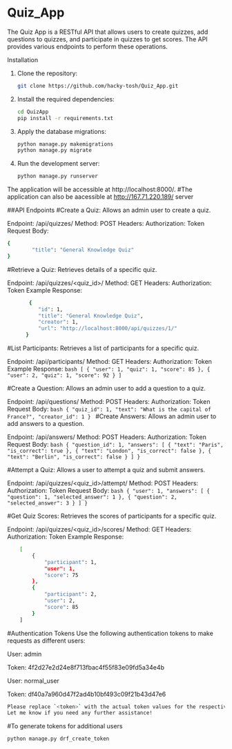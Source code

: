 # Quiz_App

The Quiz App is a RESTful API that allows users to create quizzes, add questions to quizzes, and participate in quizzes to get scores. The API provides various endpoints to perform these operations.

Installation
1. Clone the repository:

   ```bash
   git clone https://github.com/hacky-tosh/Quiz_App.git

2. Install the required dependencies:

    ```bash
    cd QuizApp
    pip install -r requirements.txt

3. Apply the database migrations:
     ```bash
     python manage.py makemigrations
     python manage.py migrate

4. Run the development server:
   ```bash
   python manage.py runserver

The application will be accessible at http://localhost:8000/.
#The application can also be aacessible at http://167.71.220.189/ server

##API Endpoints
#Create a Quiz: Allows an admin user to create a quiz.

Endpoint: /api/quizzes/
Method: POST
Headers: Authorization: Token <token>
Request Body:
  ```bash
  {
          "title": "General Knowledge Quiz"
  }
```

#Retrieve a Quiz: Retrieves details of a specific quiz.

Endpoint: /api/quizzes/<quiz_id>/
Method: GET
Headers: Authorization: Token <token>
Example Response:
  ```bash
         {
            "id": 1,
            "title": "General Knowledge Quiz",
            "creator": 1,
            "url": "http://localhost:8000/api/quizzes/1/"
        }
```
#List Participants: Retrieves a list of participants for a specific quiz.

Endpoint: /api/participants/
Method: GET
Headers: Authorization: Token <token>
Example Response:
    ```bash
    [
    {
        "user": 1,
        "quiz": 1,
        "score": 85
    },
    {
        "user": 2,
        "quiz": 1,
        "score": 92
    }
    ] 
    ```

#Create a Question: Allows an admin user to add a question to a quiz.

Endpoint: /api/questions/
Method: POST
Headers: Authorization: Token <token>
Request Body:
    ```bash
        {
            "quiz_id": 1,
            "text": "What is the capital of France?",
            "creator_id": 1
        }
        ```
#Create Answers: Allows an admin user to add answers to a question.

Endpoint: /api/answers/
Method: POST
Headers: Authorization: Token <token>
Request Body:
    ```bash
        {
            "question_id": 1,
            "answers": [
                {
                    "text": "Paris",
                    "is_correct": true
                },
                {
                    "text": "London",
                    "is_correct": false
                },
                {
                    "text": "Berlin",
                    "is_correct": false
                }
            ]
        }
        ```

#Attempt a Quiz: Allows a user to attempt a quiz and submit answers.

Endpoint: /api/quizzes/<quiz_id>/attempt/
Method: POST
Headers: Authorization: Token <token>
Request Body:
    ```bash
        {
            "user": 1,
            "answers": [
                {
                    "question": 1,
                    "selected_answer": 1
                },
                {
                    "question": 2,
                    "selected_answer": 3
                }
            ]
        }
        ```

#Get Quiz Scores: Retrieves the scores of participants for a specific quiz.

Endpoint: /api/quizzes/<quiz_id>/scores/
Method: GET
Headers: Authorization: Token <token>
Example Response:
```bash
    [
        {
            "participant": 1,
            "user": 1,
            "score": 75
        },
        {
            "participant": 2,
            "user": 2,
            "score": 85
        }
    ]
```

#Authentication Tokens
Use the following authentication tokens to make requests as different users:

User: admin

Token: 4f2d27e2d24e8f713fbac4f55f83e09fd5a34e4b

User: normal_user

Token: df40a7a960d47f2ad4b10bf493c09f21b43d47e6

```bash
Please replace `<token>` with the actual token values for the respective users.
Let me know if you need any further assistance!
```


#To generate tokens for additional users
```bash
python manage.py drf_create_token
```


